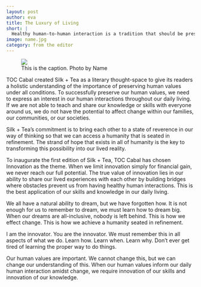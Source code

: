```yaml
---
layout: post
author: eva
title: The Luxury of Living
short: |
  Healthy human-to-human interaction is a tradition that should be preserved amidst the lack of human understanding of the processes that govern transformation
image: name.jpg
category: from the editor
---
```


<figure>
	<img src="/img/articles/luxury-life.jpeg" />
	<figcaption>This is the caption. Photo by Name</figcaption>
</figure>

TOC Cabal created Silk + Tea as a literary thought-space to give its readers a holistic understanding of the importance of preserving human values under all conditions. To successfully preserve our human values, we need to express an interest in our human interactions throughout our daily living. If we are not able to teach and share our knowledge or skills with everyone around us, we do not have the potential to affect change within our families, our communities, or our societies.

Silk + Tea’s commitment is to bring each other to a state of reverence in our way of thinking so that we can access a humanity that is seated in refinement. The strand of hope that exists in all of humanity is the key to transforming this possibility into our lived reality.

To inaugurate the first edition of Silk + Tea, TOC Cabal has chosen Innovation as the theme. When we limit innovation simply for financial gain, we never reach our full potential. The true value of innovation lies in our ability to share our lived experiences with each other by building bridges where obstacles prevent us from having healthy human interactions. This is the best application of our skills and knowledge in our daily living.

We all have a natural ability to dream, but we have forgotten how. It is not enough for us to remember to dream, we must learn how to dream big. When our dreams are all-inclusive, nobody is left behind. This is how we effect change. This is how we achieve a humanity seated in refinement.

I am the innovator. You are the innovator. We must remember this in all aspects of what we do. Learn how. Learn when. Learn why. Don’t ever get tired of learning the proper way to do things.

Our human values are important. We cannot change this, but we can change our understanding of this. When our human values inform our daily human interaction amidst change, we require innovation of our skills and innovation of our knowledge.